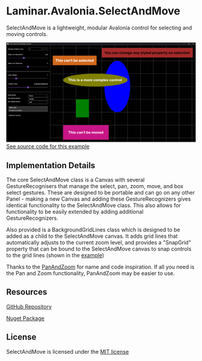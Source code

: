 # Laminar.Avalonia.SelectAndMove

SelectAndMove is a lightweight, modular Avalonia control for selecting and moving controls. 

![Example Screenshot](./Images/Example_Screenshot_Darkmode.png "An example of some controls in the SelectAndMove environment")
[See source code for this example](examples/Laminar.Avalonia.SelectAndMove.Example/MainWindow.axaml)

## Implementation Details
The core SelectAndMove class is a Canvas with several GestureRecognisers that manage the select, pan, zoom, move, and box select gestures. These are designed to be portable and can go on any other Panel - making a new Canvas and adding these GestureRecognizers gives identical functionality to the SelectAndMove class. This also allows for functionality to be easily extended by adding additional GestureRecognizers.

Also provided is a BackgroundGridLines class which is designed to be added as a child to the SelectAndMove canvas. It adds grid lines that automatically adjusts to the current zoom level, and provides a "SnapGrid" property that can be bound to the SelectAndMove canvas to snap controls to the grid lines (shown in the [example](examples/Laminar.Avalonia.SelectAndMove.Example/MainWindow.axaml))

Thanks to the [PanAndZoom](https://github.com/wieslawsoltes/PanAndZoom) for name and code inspiration. If all you need is the Pan and Zoom functionality, PanAndZoom may be easier to use.

## Resources
[GitHub Repository](https://github.com/Adam-Wilkinson/Laminar.Avalonia.SelectAndMove)

[Nuget Package](https://www.nuget.org/packages/Laminar.Avalonia.SelectAndMove/1.0.0)

## License

SelectAndMove is licensed under the [MIT license](LICENSE.TXT)